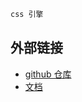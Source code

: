 ```sh
css 引擎
```

## 外部链接

- [github 仓库](https://github.com/unocss/unocss)
- [文档](https://unocss.dev/)
